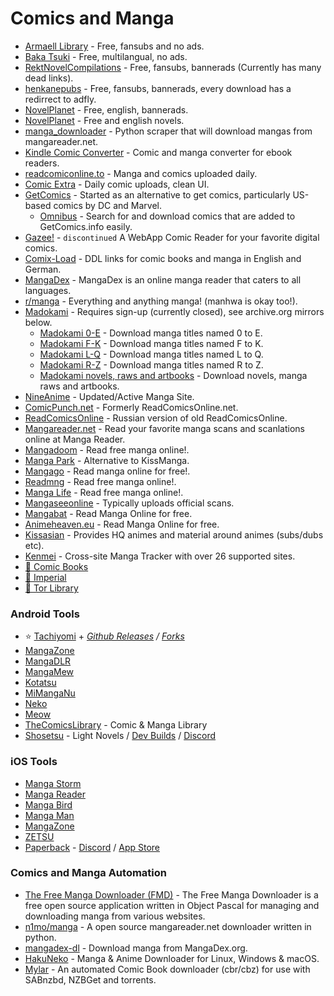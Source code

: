 # Comics and Manga

* [Armaell Library](http://armaell-library.net/) - Free, fansubs and no ads.
* [Baka Tsuki](https://www.baka-tsuki.org/) - Free, multilangual, no ads.
* [RektNovelCompilations](https://rektnovelcompilations.wordpress.com/) - Free, fansubs, bannerads (Currently has many dead links).
* [henkanepubs](https://henkanepubs.wordpress.com/) - Free, fansubs, bannerads, every download has a redirrect to adfly.
* [NovelPlanet](ttps://novelplanet.com/) - Free, english, bannerads.
* [NovelPlanet](https://novelplanet.com/) - Free and english novels.
* [manga\_downloader](https://github.com/LLostVayne/manga\_downloader) - Python scraper that will download mangas from mangareader.net.
* [Kindle Comic Converter](https://kcc.iosphe.re/) - Comic and manga converter for ebook readers.
* [readcomiconline.to](https://readcomiconline.to/) - Manga and comics uploaded daily.
* [Comic Extra](https://www.comicextra.com/) - Daily comic uploads, clean UI.
* [GetComics](https://getcomics.info/) - Started as an alternative to get comics, particularly US-based comics by DC and Marvel.
  * [Omnibus](https://github.com/fireshaper/Omnibus) - Search for and download comics that are added to GetComics.info easily.
* [Gazee!](https://github.com/hubbcaps/gazee) - `discontinued` A WebApp Comic Reader for your favorite digital comics.
* [Comix-Load](https://comix-load.in/) - DDL links for comic books and manga in English and German.
* [MangaDex](https://www.mangadex.org/) - MangaDex is an online manga reader that caters to all languages.
* [r/manga](https://www.reddit.com/r/manga) - Everything and anything manga! (manhwa is okay too!).
* [Madokami](https://manga.madokami.al/) - Requires sign-up (currently closed), see archive.org mirrors below.
  * [Madokami 0-E](https://archive.org/download/Madokami.Manga.0-E) - Download manga titles named 0 to E.
  * [Madokami F-K](https://archive.org/download/Madokami.Manga.F-K) - Download manga titles named F to K.
  * [Madokami L-Q](https://archive.org/download/Madokami.Manga.L-Q) - Download manga titles named L to Q.
  * [Madokami R-Z](https://archive.org/download/Madokami.Manga.R-Z) - Download manga titles named R to Z.
  * [Madokami novels, raws and artbooks](https://archive.org/download/Madokami.NotManga) - Download novels, manga raws and artbooks.
* [NineAnime](https://www.nineanime.com/) - Updated/Active Manga Site.
* [ComicPunch.net](https://comicpunch.net/) - Formerly ReadComicsOnline.net.
* [ReadComicsOnline](http://readcomicsonline.ru/) - Russian version of old ReadComicsOnline.
* [Mangareader.net](https://www.mangareader.net) - Read your favorite manga scans and scanlations online at Manga Reader.
* [Mangadoom](http://mangadoom.co/) - Read free manga online!.
* [Manga Park](http://mangapark.me/) - Alternative to KissManga.
* [Mangago](http://www.mangago.me/) - Read manga online for free!.
* [Readmng](https://www.readmng.com/) - Read free manga online!.
* [Manga Life](https://manga4life.com/) - Read free manga online!.
* [Mangaseeonline](https://angaseeonline.net) - Typically uploads official scans.
* [Mangabat](https://mangabat.com/) - Read Manga Online for free.
* [Animeheaven.eu](http://animeheaven.eu/) - Read Manga Online for free.
* [Kissasian](http://kissasian.sh) - Provides HQ animes and material around animes (subs/dubs etc).
* [Kenmei](https://www.kenmei.co/) - Cross-site Manga Tracker with over 26 supported sites.
* [🧅 Comic Books](http://r6rfy5zlifbsiiym.onion/series/0021)
* [🧅 Imperial](http://xfmro77i3lixucja.onion/)
* [🧅 Tor Library](http://am4wuhz3zifexz5u.onion/)

### Android Tools

* ⭐ [Tachiyomi](https://tachiyomi.org/) + [_Github Releases_](https://github.com/tachiyomiorg/tachiyomi) _/_ [_Forks_](https://tachiyomi.org/forks/#forks)
* [MangaZone](http://mangazoneapp.com/)
* [MangaDLR](https://bitbucket.org/cylonu87/mangadlr/downloads/)
* [MangaMew](https://app.mangamew.com/)
* [Kotatsu](https://github.com/nv95/Kotatsu)
* [MiMangaNu](https://github.com/raulhaag/MiMangaNu)
* [Neko](https://github.com/CarlosEsco/Neko)
* [Meow](https://github.com/neverfelly/Meow)
* [TheComicsLibrary](https://github.com/FabioPezzini/TheComicsLibrary) - Comic & Manga Library
* [Shosetsu](https://github.com/ShosetsuOrg/android-app) - Light Novels / [Dev Builds](https://github.com/shosetsuorg/shosetsu-preview) / [Discord](https://discord.gg/ttSX7gB)

### iOS Tools

* [Manga Storm](https://apps.apple.com/us/app/manga-storm/id417341160)
* [Manga Reader](https://apps.apple.com/us/app/manga-reader-manga-viewer/id647701066)
* [Manga Bird](https://apps.apple.com/us/app/manga-bird-best-manga-reader/id834760417)
* [Manga Man](https://apps.apple.com/us/app/manga-man-manga-reader/id1489839722)
* [MangaZone](https://apps.apple.com/app/id1181309509)
* [ZETSU](https://testflight.apple.com/join/emEhlNGn)
* [Paperback](https://paperback.moe/) - [Discord](https://discord.gg/Ny83JV3) / [App Store](https://apps.apple.com/app/paperback-manga-reader/id1519509781)

### Comics and Manga Automation

* [The Free Manga Downloader (FMD)](https://github.com/riderkick/FMD) - The Free Manga Downloader is a free open source application written in Object Pascal for managing and downloading manga from various websites.
* [n1mo/manga](https://github.com/n1mo/manga) - A open source mangareader.net downloader written in python.
* [mangadex-dl](https://github.com/frozenpandaman/mangadex-dl) - Download manga from MangaDex.org.
* [HakuNeko](https://github.com/manga-download/hakuneko) - Manga & Anime Downloader for Linux, Windows & macOS.
* [Mylar](https://github.com/evilhero/mylar) - An automated Comic Book downloader (cbr/cbz) for use with SABnzbd, NZBGet and torrents.
